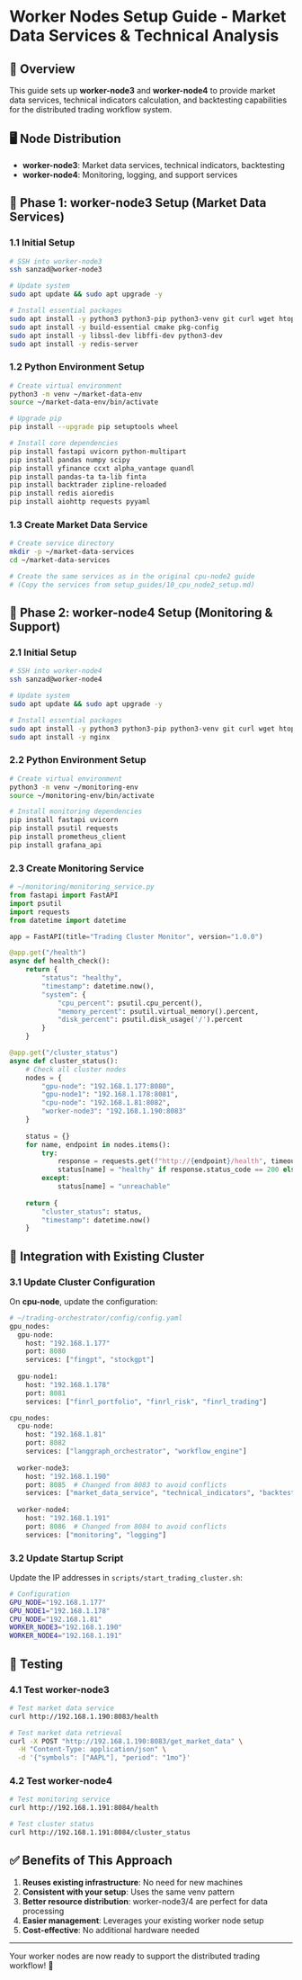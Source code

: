 # Worker Nodes Setup Guide - Market Data Services & Technical Analysis

## 🎯 Overview

This guide sets up **worker-node3** and **worker-node4** to provide market data services, technical indicators calculation, and backtesting capabilities for the distributed trading workflow system.

## 🖥️ Node Distribution

- **worker-node3**: Market data services, technical indicators, backtesting
- **worker-node4**: Monitoring, logging, and support services

## 🚀 Phase 1: worker-node3 Setup (Market Data Services)

### 1.1 Initial Setup

```bash
# SSH into worker-node3
ssh sanzad@worker-node3

# Update system
sudo apt update && sudo apt upgrade -y

# Install essential packages
sudo apt install -y python3 python3-pip python3-venv git curl wget htop
sudo apt install -y build-essential cmake pkg-config
sudo apt install -y libssl-dev libffi-dev python3-dev
sudo apt install -y redis-server
```

### 1.2 Python Environment Setup

```bash
# Create virtual environment
python3 -m venv ~/market-data-env
source ~/market-data-env/bin/activate

# Upgrade pip
pip install --upgrade pip setuptools wheel

# Install core dependencies
pip install fastapi uvicorn python-multipart
pip install pandas numpy scipy
pip install yfinance ccxt alpha_vantage quandl
pip install pandas-ta ta-lib finta
pip install backtrader zipline-reloaded
pip install redis aioredis
pip install aiohttp requests pyyaml
```

### 1.3 Create Market Data Service

```bash
# Create service directory
mkdir -p ~/market-data-services
cd ~/market-data-services

# Create the same services as in the original cpu-node2 guide
# (Copy the services from setup_guides/10_cpu_node2_setup.md)
```

## 🚀 Phase 2: worker-node4 Setup (Monitoring & Support)

### 2.1 Initial Setup

```bash
# SSH into worker-node4
ssh sanzad@worker-node4

# Update system
sudo apt update && sudo apt upgrade -y

# Install essential packages
sudo apt install -y python3 python3-pip python3-venv git curl wget htop
sudo apt install -y nginx
```

### 2.2 Python Environment Setup

```bash
# Create virtual environment
python3 -m venv ~/monitoring-env
source ~/monitoring-env/bin/activate

# Install monitoring dependencies
pip install fastapi uvicorn
pip install psutil requests
pip install prometheus_client
pip install grafana_api
```

### 2.3 Create Monitoring Service

```python
# ~/monitoring/monitoring_service.py
from fastapi import FastAPI
import psutil
import requests
from datetime import datetime

app = FastAPI(title="Trading Cluster Monitor", version="1.0.0")

@app.get("/health")
async def health_check():
    return {
        "status": "healthy",
        "timestamp": datetime.now(),
        "system": {
            "cpu_percent": psutil.cpu_percent(),
            "memory_percent": psutil.virtual_memory().percent,
            "disk_percent": psutil.disk_usage('/').percent
        }
    }

@app.get("/cluster_status")
async def cluster_status():
    # Check all cluster nodes
    nodes = {
        "gpu-node": "192.168.1.177:8080",
        "gpu-node1": "192.168.1.178:8081", 
        "cpu-node": "192.168.1.81:8082",
        "worker-node3": "192.168.1.190:8083"
    }
    
    status = {}
    for name, endpoint in nodes.items():
        try:
            response = requests.get(f"http://{endpoint}/health", timeout=5)
            status[name] = "healthy" if response.status_code == 200 else "unhealthy"
        except:
            status[name] = "unreachable"
    
    return {
        "cluster_status": status,
        "timestamp": datetime.now()
    }
```

## 🔧 Integration with Existing Cluster

### 3.1 Update Cluster Configuration

On **cpu-node**, update the configuration:

```python
# ~/trading-orchestrator/config/config.yaml
gpu_nodes:
  gpu-node:
    host: "192.168.1.177"
    port: 8080
    services: ["fingpt", "stockgpt"]
  
  gpu-node1:
    host: "192.168.1.178"
    port: 8081
    services: ["finrl_portfolio", "finrl_risk", "finrl_trading"]

cpu_nodes:
  cpu-node:
    host: "192.168.1.81"
    port: 8082
    services: ["langgraph_orchestrator", "workflow_engine"]
  
  worker-node3:
    host: "192.168.1.190"
    port: 8085  # Changed from 8083 to avoid conflicts
    services: ["market_data_service", "technical_indicators", "backtesting_engine"]
  
  worker-node4:
    host: "192.168.1.191"
    port: 8086  # Changed from 8084 to avoid conflicts
    services: ["monitoring", "logging"]
```

### 3.2 Update Startup Script

Update the IP addresses in `scripts/start_trading_cluster.sh`:

```bash
# Configuration
GPU_NODE="192.168.1.177"
GPU_NODE1="192.168.1.178"
CPU_NODE="192.168.1.81"
WORKER_NODE3="192.168.1.190"
WORKER_NODE4="192.168.1.191"
```

## 🧪 Testing

### 4.1 Test worker-node3

```bash
# Test market data service
curl http://192.168.1.190:8083/health

# Test market data retrieval
curl -X POST "http://192.168.1.190:8083/get_market_data" \
  -H "Content-Type: application/json" \
  -d '{"symbols": ["AAPL"], "period": "1mo"}'
```

### 4.2 Test worker-node4

```bash
# Test monitoring service
curl http://192.168.1.191:8084/health

# Test cluster status
curl http://192.168.1.191:8084/cluster_status
```

## ✅ Benefits of This Approach

1. **Reuses existing infrastructure**: No need for new machines
2. **Consistent with your setup**: Uses the same venv pattern
3. **Better resource distribution**: worker-node3/4 are perfect for data processing
4. **Easier management**: Leverages your existing worker node setup
5. **Cost-effective**: No additional hardware needed

---

Your worker nodes are now ready to support the distributed trading workflow! 🚀
